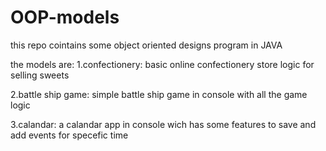 # OOP-models

this repo cointains some object oriented designs program in JAVA 

the models are:
1.confectionery:
basic online confectionery store logic for selling sweets

2.battle ship game:
simple battle ship game in console with all the game logic

3.calandar:
a calandar app in console wich has some features to save and add events for specefic time
